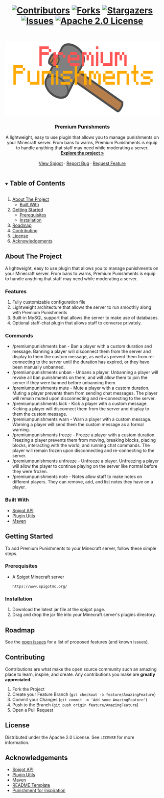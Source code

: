 [<h1  align="center">![Contributors][contributors-shield]][contributors-url] [![Forks][forks-shield]][forks-url] [![Stargazers][stars-shield]][stars-url] [![Issues][issues-shield]][issues-url] [![Apache 2.0 License][license-shield]][license-url]</h1>

<br />
<p align="center">
  <a href="https://github.com/Exortions/PremiumPunishments-3.0">
    <img src="images/banner.png" alt="Banner" width="595" height="242">
  </a>
</p>

<h3 align="center">Premium Punishments</h3>
<p align="center">
    A lightweight, easy to use plugin that allows you to manage punishments on your Minecraft server. From bans to warns, Premium Punishments is equip to handle anything that staff may need while moderating a server.
    <br />
    <a href="https://github.com/Exortions/PremiumPunishments-3.0"><strong>Explore the project »</strong></a>
    <br />
    <br />
    <a href="https://github.com/Exortions/PremiumPunishments-3.0">View Spigot</a>
    ·
    <a href="https://github.com/Exortions/PremiumPunishments-3.0/issues">Report Bug</a>
    ·
    <a href="https://github.com/Exortions/PremiumPunishments-3.0/issues">Request Feature</a>
</p>

<details open="open">
  <summary><h2 style="display: inline-block">Table of Contents</h2></summary>
  <ol>
    <li>
      <a href="#about-the-project">About The Project</a>
      <ul>
        <li><a href="#built-with">Built With</a></li>
      </ul>
    </li>
    <li>
      <a href="#getting-started">Getting Started</a>
      <ul>
        <li><a href="#prerequisites">Prerequisites</a></li>
        <li><a href="#installation">Installation</a></li>
      </ul>
    </li>
    <li><a href="#roadmap">Roadmap</a></li>
    <li><a href="#contributing">Contributing</a></li>
    <li><a href="#license">License</a></li>
    <li><a href="#acknowledgements">Acknowledgements</a></li>
  </ol>
</details>

## About The Project

A lightweight, easy to use plugin that allows you to manage punishments on your Minecraft server. From bans to warns, Premium Punishments is equip to handle anything that staff may need while moderating a server.

### Features

1. Fully customizable configuration file
2. Lightweight architecture that allows the server to run smoothly along with Premium Punishments
3. Built-in MySQL support that allows the server to make use of databases.
4. Optional staff-chat plugin that allows staff to converse privately.

### Commands

* /premiumpunishments ban - Ban a player with a custom duration and message. Banning a player will disconnect them from the server and display to them the custom message, as well as prevent them from re-connecting to the server until the duration has expired, or they have been manually unbanned.
* /premiumpunishments unban - Unbans a player. Unbanning a player will revoke all ban punishments on them, and will allow them to join the server if they were banned before unbanning them.
* /premiumpunishments mute - Mute a player with a custom duration. Muting a player prevents them from sending chat messages. The player will remain muted upon disconnecting and re-connecting to the server.
* /premiumpunishments kick - Kick a player with a custom message. Kicking a player will disconnect them from the server and display to them the custom message.
* /premiumpunishments warn - Warn a player with a custom message. Warning a player will send them the custom message as a formal warning.
* /premiumpunishments freeze - Freeze a player with a custom duration. Freezing a player prevents them from moving, breaking blocks, placing blocks, interacting with the world, and running chat commands. The player will remain frozen upon disconnecting and re-connecting to the server.
* /premiumpunishments unfreeze - Unfreeze a player. Unfreezing a player will allow the player to continue playing on the server like normal before they were frozen.
* /premiumpunishments note - Notes allow staff to make notes on different players. They can remove, add, and list notes they have on a player.

### Built With

* [Spigot API](https://www.spigotmc.org/)
* [Plugin Utils](https://www.github.com/Exortions/PluginUtils)
* [Maven](https://maven.apache.org/)

## Getting Started

To add Premium Punishments to your Minecraft server, follow these simple steps.

### Prerequisites

* A Spigot Minecraft server
  ```
  https://www.spigotmc.org/
  ```

### Installation

1. Download the latest jar file at the
   spigot page.
2. Drag and drop the jar file into your Minecraft server's plugins directory.

## Roadmap

See the [open issues](https://github.com/Exortions/PremiumPunishments-3.0/issues) for a list of proposed features (and known issues).

## Contributing

Contributions are what make the open source community such an amazing place to learn, inspire, and create. Any contributions you make are **greatly appreciated**.

1. Fork the Project
2. Create your Feature Branch (`git checkout -b feature/AmazingFeature`)
3. Commit your Changes (`git commit -m 'Add some AmazingFeature'`)
4. Push to the Branch (`git push origin feature/AmazingFeature`)
5. Open a Pull Request

## License

Distributed under the Apache 2.0 License. See `LICENSE` for more information.

## Acknowledgements

* [Spigot API](https://www.spigotmc.org/)
* [Plugin Utils](https://www.github.com/Exortions/PluginUtils)
* [Maven](https://maven.apache.org/)
* [README Template](https://github.com/othneildrew/Best-README-Template)
* [Punishment for Inspiration](https://dev.bukkit.org/projects/punishment)

[contributors-shield]: https://img.shields.io/github/contributors/Exortions/repo.svg?style=for-the-badge
[contributors-url]: https://github.com/Exortions/PremiumPunishments-3.0/graphs/contributors
[forks-shield]: https://img.shields.io/github/forks/Exortions/repo.svg?style=for-the-badge
[forks-url]: https://github.com/Exortions/PremiumPunishments-3.0/network/members
[stars-shield]: https://img.shields.io/github/stars/Exortions/repo.svg?style=for-the-badge
[stars-url]: https://github.com/Exortions/PremiumPunishments-3.0/stargazers
[issues-shield]: https://img.shields.io/github/issues/Exortions/repo.svg?style=for-the-badge
[issues-url]: https://github.com/Exortions/PremiumPunishments-3.0/issues
[license-shield]: https://img.shields.io/github/license/Exortions/repo.svg?style=for-the-badge
[license-url]: https://github.com/Exortions/PremiumPunishments-3.0/blob/master/LICENSE